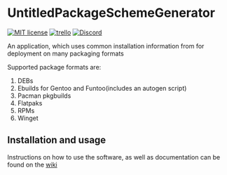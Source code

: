# UntitledPackageSchemeGenerator
[![MIT license](https://img.shields.io/badge/License-MIT-blue.svg)](https://lbesson.mit-license.org/)
[![trello](https://img.shields.io/badge/Trello-UDE-blue])](https://trello.com/b/HmfuRY2K/untitleddesktop)
[![Discord](https://img.shields.io/discord/717037253292982315.svg?label=&logo=discord&logoColor=ffffff&color=7389D8&labelColor=6A7EC2)](https://discord.gg/4wgH8ZE)

An application, which uses common installation information from for deployment on many packaging formats

Supported package formats are:
1. DEBs
1. Ebuilds for Gentoo and Funtoo(includes an autogen script)
1. Pacman pkgbuilds
1. Flatpaks
1. RPMs
1. Winget

## Installation and usage
Instructions on how to use the software, as well as documentation can be found on the 
[wiki](https://github.com/MadLadSquad/UntitledPackageSchemeGenerator/wiki)
